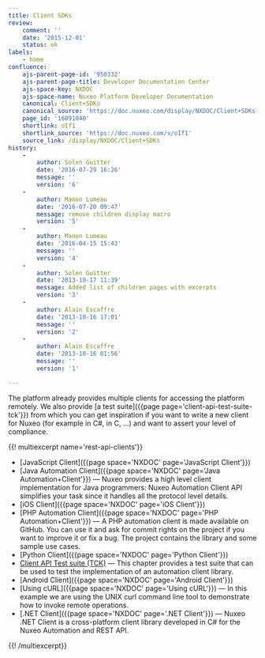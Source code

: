```yaml
---
title: Client SDKs
review:
    comment: ''
    date: '2015-12-01'
    status: ok
labels:
    - home
confluence:
    ajs-parent-page-id: '950332'
    ajs-parent-page-title: Developer Documentation Center
    ajs-space-key: NXDOC
    ajs-space-name: Nuxeo Platform Developer Documentation
    canonical: Client+SDKs
    canonical_source: 'https://doc.nuxeo.com/display/NXDOC/Client+SDKs'
    page_id: '16091040'
    shortlink: oIf1
    shortlink_source: 'https://doc.nuxeo.com/x/oIf1'
    source_link: /display/NXDOC/Client+SDKs
history:
    - 
        author: Solen Guitter
        date: '2016-07-29 16:26'
        message: ''
        version: '6'
    - 
        author: Manon Lumeau
        date: '2016-07-20 09:47'
        message: remove children display macro
        version: '5'
    - 
        author: Manon Lumeau
        date: '2016-04-15 15:43'
        message: ''
        version: '4'
    - 
        author: Solen Guitter
        date: '2013-10-17 11:39'
        message: Added list of children pages with excerpts
        version: '3'
    - 
        author: Alain Escaffre
        date: '2013-10-16 17:01'
        message: ''
        version: '2'
    - 
        author: Alain Escaffre
        date: '2013-10-16 01:56'
        message: ''
        version: '1'

---
```

The platform already provides multiple clients for accessing the platform remotely.&nbsp;We also provide [a test suite]({{page page='client-api-test-suite-tck'}}) from which you can get inspiration if you want to write a new client for Nuxeo (for example in C#, in C, ...) and want to assert your level of compliance.

{{! multiexcerpt name='rest-api-clients'}}

*   [JavaScript Client]({{page space='NXDOC' page='JavaScript Client'}})
*   [Java Automation Client]({{page space='NXDOC' page='Java Automation+Client'}})&nbsp;&mdash;&nbsp;<span class="smalltext">Nuxeo provides a high level client implementation for Java programmers: Nuxeo Automation Client API simplifies your task since it handles all the protocol level details.</span>
*   [iOS Client]({{page space='NXDOC' page='iOS Client'}})
*   [PHP Automation Client]({{page space='NXDOC' page='PHP Automation+Client'}})&nbsp;&mdash;&nbsp;<span class="smalltext">A PHP automation client is made available on GitHub. You can use it and ask for commit rights on the project if you want to improve it or fix a bug. The project contains the library and some sample use cases.</span>
*   [Python Client]({{page space='NXDOC' page='Python Client'}})
*   [Client API Test suite (TCK)](https://doc.nuxeo.com/pages/viewpage.action?pageId=14255551)&nbsp;&mdash;&nbsp;<span class="smalltext">This chapter provides a test suite that can be used to test the implementation of an automation client library.</span>
*   [Android Client]({{page space='NXDOC' page='Android Client'}})
*   [Using cURL]({{page space='NXDOC' page='Using cURL'}})&nbsp;&mdash;&nbsp;<span class="smalltext">In this example we are using the UNIX curl command line tool to demonstrate how to invoke remote operations.</span>
*   [.NET Client]({{page space='NXDOC' page='.NET Client'}})&nbsp;&mdash;&nbsp;<span class="smalltext">Nuxeo .NET Client is a cross-platform client library developed in C# for the Nuxeo Automation and REST API.</span>

{{! /multiexcerpt}}